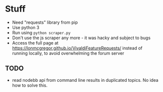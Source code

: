 # Stuff

* Need "requests" library from pip
* Use python 3
* Run using `python scraper.py`
* Don't use the js scraper any more - it was hacky and subject to bugs
* Access the full page at https://lonmcgregor.github.io/VivaldiFeatureRequests/ instead of running locally, to avoid overwhelming the forum server

## TODO

* read nodebb api from command line results in duplicated topics. No idea how to solve this.
